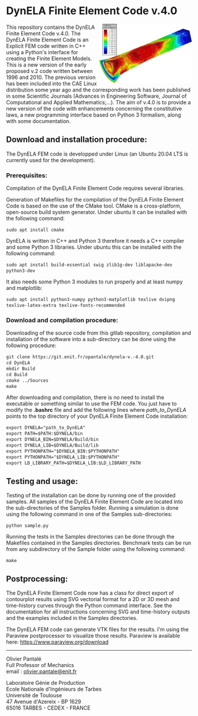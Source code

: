 # DynELA Finite Element Code v.4.0

<img src="Documentation/Figures/Taylor3D.png" width="50%" alt="Taylor impact test" align="right"/>

This repository contains the DynELA Finite Element Code v.4.0. The DynELA Finite Element Code is an Explicit FEM code written in C++ using a Python's interface for creating the Finite Element Models. This is a new version of the early proposed v.2 code written between 1996 and 2010. The previous version has been included into the CAE Linux distribution some year ago and the corresponding work has been published in some Scientific Journals (Advances in Engineering Software, Journal of Computational and Applied Mathematics;...). The aim of v.4.0 is to provide a new version of the code with enhancements concerning the constitutive laws, a new programming interface based on Python 3 formalism, along with some documentation.

## Download and installation procedure:

The DynELA FEM code is developped under Linux (an Ubuntu 20.04 LTS is currently used for the development).

### Prerequisites:

Compilation of the DynELA Finite Element Code requires several libraries.

Generation of Makefiles for the compilation of the DynELA Finite Element Code is based on the use of the CMake tool. CMake is a cross-platform, open-source build system generator. Under ubuntu it can be installed with the following command:

	sudo apt install cmake

DynELA is written in C++ and Python 3 therefore it needs a C++ compiler and some Python 3 libraries. Under ubuntu this can be installed with the following command:

	sudo apt install build-essential swig zlib1g-dev liblapacke-dev python3-dev

It also needs some Python 3 modules to run properly and at least numpy and matplotlib:

	sudo apt install python3-numpy python3-matplotlib texlive dvipng texlive-latex-extra texlive-fonts-recommended

### Download and compilation procedure:

Downloading of the source code from this gitlab repository, compilation and installation of the software into a sub-directory can be done using the following procedure:

	git clone https://git.enit.fr/opantale/dynela-v.-4.0.git
	cd DynELA
	mkdir Build
	cd Build
	cmake ../Sources
	make

After downloading and compilation, there is no need to install the executable or something similar to use the FEM code. You just have to modify the **.bashrc** file and add the following lines where _path_to_DynELA_ points to the top directory of your DynELA Finite Element Code installation:

	export DYNELA="path_to_DynELA"
	export PATH=$PATH:$DYNELA/bin
	export DYNELA_BIN=$DYNELA/Build/bin
	export DYNELA_LIB=$DYNELA/Build/lib
	export PYTHONPATH="$DYNELA_BIN:$PYTHONPATH"
	export PYTHONPATH="$DYNELA_LIB:$PYTHONPATH"
	export LD_LIBRARY_PATH=$DYNELA_LIB:$LD_LIBRARY_PATH

## Testing and usage:

Testing of the installation can be done by running one of the provided samples. All samples of the DynELA Finite Element Code are located into the sub-directories of the Samples folder. Running a simulation is done using the following command in one of the Samples sub-directories:

	python sample.py

Running the tests in the Samples directories can be done through the Makefiles contained in the Samples directories. Benchmark tests can be run from any subdirectory of the Sample folder using the following command:

	make

## Postprocessing:

The DynELA Finite Element Code now has a class for direct export of contourplot results using SVG vectorial format for a 2D or 3D mesh and time-history curves through the Python command interface. See the documentation for all instructions concerning SVG and time-history outputs and the examples included in the Samples directories.

The DynELA FEM code can generate VTK files for the results. I'm using the Paraview postprocessor to visualize those results. Paraview is available here: https://www.paraview.org/download

***
Olivier Pantalé  
Full Professor of Mechanics  
email : olivier.pantale@enit.fr

Laboratoire Génie de Production  
Ecole Nationale d'Ingénieurs de Tarbes  
Université de Toulouse  
47 Avenue d'Azereix - BP 1629  
65016 TARBES - CEDEX - FRANCE
